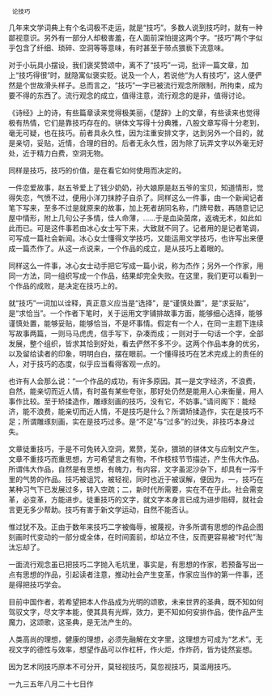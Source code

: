      论技巧 

   几年来文学词典上有个名词极不走运，就是“技巧”。多数人说到技巧时，就有一种鄙视意识。另外有一部分人却极害羞，在人面前深怕提这两个字。“技巧”两个字似乎包含了纤细、琐碎、空洞等等意味，有时甚至于带点猥亵下流意味。

   对于小玩具小摆设，我们褒奖赞颂中，离不了“技巧”一词，批评一篇文章，加上“技巧得很”时，就隐寓似褒实贬。说及一个人，若说他“为人有技巧”，这人便俨然是个世故滑头样子。总而言之，“技巧”一字已被流行观念所限制，所拘束，成为要不得的东西了。流行观念的成立，值得注意，流行观念的是非，值得讨论。

   《诗经》上的诗，有些篇章读来觉得极美丽，《楚辞》上的文章，有些读来也觉得极有热情，它们是靠技巧存在的。骈体文写得十分典雅，八股文章写得十分老到，毫无可疑，也在技巧。前者具永久性，因为注重安排文字，达到另外一个目的，就是亲切，妥贴，近情，合理的目的。后者无永久性，因为除了玩弄文字以外毫无好处，近于精力白费，空洞无物。

   同样是技巧，技巧的价值，是在看它如何使用而决定的。 

   一件恋爱故事，赵五爷爱上了钱少奶奶，孙大娘原是赵五爷的宝贝，知道情形，觉得失恋，气愤不过，便用小洋刀抹脖子自杀了。同样这么一件事，由一个新闻记者笔下写来，至多不过是就原来的故事，加上死者胡同名称，门牌号数，再随意记记屋中情形，附上几句公子多情，佳人命薄，……于是血染茵席，返魂无术，如此如此而已。可是这件事若由冰心女士写下来，大致就不同了。记者用的是记者笔调，可写成一篇社会新闻。冰心女士懂得文学技巧，又能运用文学技巧，也许写出来便成一篇杰作了。从这一点说来，一个作品的成立，是从技巧上着眼的。

   同样这么一件事，冰心女士动手把它写成一篇小说，称为杰作；另外一个作家，用同一方法，同一组织写成一个作品，结果却完全失败。在这里，我们更可以看到一个作品的成败，是决定在技巧上的。

   就“技巧”一词加以诠释，真正意义应当是“选择”，是“谨慎处置”，是“求妥贴”，是“求恰当”。一个作者下笔时，关于运用文字铺排故事方面，能够细心选择，能够谨慎处置，能够妥贴，能够恰当，不是坏事情。假定有一个人，在同一主题下连续写故事两篇，一则马马虎虎，信手写下，杂凑而成；一则对于一句话一个字，全部发展，整个组织，皆求其恰到好处，看去俨然不多不少。这两个作品本身的优劣，以及留给读者的印象，明明白白，摆在眼前。一个懂得技巧在艺术完成上的责任的人，对于技巧的态度，似乎应当看得客观一点的。

   也许有人会那么说：“一个作品的成功，有许多原因。其一是文字经济，不浪费，自然，能亲切而近人情，有时虽有某些夸张，那好处仍然是能用人心来衡量，用人事作比较。至于矫揉造作，雕琢刻画的技巧，没有它，不妨事。”请问阁下：能经济，能不浪费，能亲切而近人情，不是技巧是什么？所谓矫揉造作，实在是技巧不足；所谓雕琢刻画，实在是技巧过多。是“不足”与“过多”的过失，非技巧本身过失。

   文章徒重技巧，于是不可免转入空洞，累赘，芜杂，猥琐的骈体文与应制文产生。文章不重技巧而重思想，方可希望言之有物，不作枝枝节节描述，产生伟大作品。所谓伟大作品，自然是有思想，有魄力，有内容，文字虽泥沙杂下，却具有一泻千里的气势的作品。技巧被诅咒，被轻视，同时也近于被误解，便因为，一，技巧在某种习气下已发展过多，转入空疏；二，新时代所需要，实在不在乎此。社会需变革，必变革，方能进步。徒重技巧的文字，就文字本身言已成为进步阻碍，就社会言更无多少帮助。技巧有害于新文学运动，自然不能否认。

   惟过犹不及。正由于数年来技巧二字被侮辱，被蔑视，许多所谓有思想的作品企图刻画时代变动的一部分或全体，在时间面前，却站立不住，反而更容易被“时代”淘汰忘却了。

   一面流行观念虽已把技巧二字抛入毛坑里，事实是，有思想的作家，若预备写出一点有思想的作品，引起读者注意，推动社会产生变革，作家应当作的第一件事，还是得把技巧学会。

   目前中国作者，若希望把本人作品成为光明的颂歌，未来世界的圣典，既不知如何驾驭文字，尽文字本能，使其具有光辉，效力，更不知如何安排作品，使作品产生魔力，这颂歌，这圣典，是无法产生的。

   人类高尚的理想，健康的理想，必须先融解在文字里，这理想方可成为“艺术”。无视文字的德性与效率，想望作品可以作杠杆，作火炬，作炸药，皆为徒然妄想。 

   因为艺术同技巧原本不可分开，莫轻视技巧，莫忽视技巧，莫滥用技巧。 

   一九三五年八月二十七日作 

